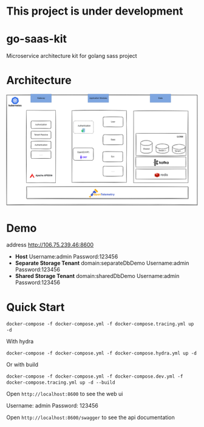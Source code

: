 # This project is under development

# go-saas-kit

Microservice architecture kit for golang sass project

# Architecture
![Architecture](https://github.com/goxiaoy/go-saas-kit/blob/main/docs/go-saas-kit.drawio.png?raw=true)

# Demo 
address http://106.75.239.46:8600
- **Host** Username:admin  Password:123456
- **Separate Storage Tenant** domain:separateDbDemo Username:admin  Password:123456
- **Shared Storage Tenant** domain:sharedDbDemo Username:admin  Password:123456


# Quick Start

```
docker-compose -f docker-compose.yml -f docker-compose.tracing.yml up -d
```
With hydra
```
docker-compose -f docker-compose.yml -f docker-compose.hydra.yml up -d
```
Or with build
```
docker-compose -f docker-compose.yml -f docker-compose.dev.yml -f docker-compose.tracing.yml up -d --build
```

Open `http://localhost:8600` to see the web ui

Username: admin
Password: 123456

Open `http://localhost:8600/swagger` to see the api documentation